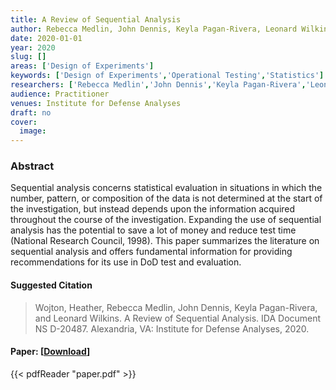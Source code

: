 ```yaml
---
title: A Review of Sequential Analysis
author: Rebecca Medlin, John Dennis, Keyla Pagan-Rivera, Leonard Wilkins, Heather Wojton
date: 2020-01-01
year: 2020
slug: []
areas: ['Design of Experiments']
keywords: ['Design of Experiments','Operational Testing','Statistics']
researchers: ['Rebecca Medlin','John Dennis','Keyla Pagan-Rivera','Leonard Wilkins','Heather Wojton']
audience: Practitioner
venues: Institute for Defense Analyses
draft: no
cover:
  image: 
---
```




### Abstract
Sequential analysis concerns statistical evaluation in situations in which the number, pattern, or composition of the data is not determined at the start of the investigation, but instead depends upon the information acquired throughout the course of the investigation. Expanding the use of sequential analysis has the potential to save a lot of money and reduce test time (National Research Council, 1998). This paper summarizes the literature on sequential analysis and offers fundamental information for providing recommendations for its use in DoD test and evaluation.

#### Suggested Citation
> Wojton, Heather, Rebecca Medlin, John Dennis, Keyla Pagan-Rivera, and Leonard Wilkins. A Review of Sequential Analysis. IDA Document NS D-20487. Alexandria, VA: Institute for Defense Analyses, 2020.



#### Paper: [[Download](paper.pdf)]
{{< pdfReader "paper.pdf" >}}


